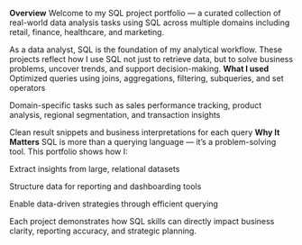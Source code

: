 **Overview**
Welcome to my SQL project portfolio — a curated collection of real-world data analysis tasks using SQL across multiple domains including retail, finance, healthcare, and marketing.

As a data analyst, SQL is the foundation of my analytical workflow. These projects reflect how I use SQL not just to retrieve data, but to solve business problems, uncover trends, and support decision-making.
**What I used**
Optimized queries using joins, aggregations, filtering, subqueries, and set operators

Domain-specific tasks such as sales performance tracking, product analysis, regional segmentation, and transaction insights

Clean result snippets and business interpretations for each query
**Why It Matters**
SQL is more than a querying language — it’s a problem-solving tool. This portfolio shows how I:

Extract insights from large, relational datasets

Structure data for reporting and dashboarding tools

Enable data-driven strategies through efficient querying

Each project demonstrates how SQL skills can directly impact business clarity, reporting accuracy, and strategic planning.
